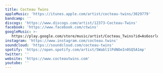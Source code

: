 ```yaml
---
title: Cocteau Twins
appleMusic: 'https://itunes.apple.com/artist/cocteau-twins/3029779'
bandcamp: ''
discogs: 'https://www.discogs.com/artist/12373-Cocteau-Twins'
facebook: 'https://www.facebook.com/ctwins'
googleMusic: >-
   https://play.google.com/store/music/artist/Cocteau_Twins?id=As6osrlo6fd625dep7tozoe7wxy
instagram: 'https://www.instagram.com/cocteau.twins'
soundcloud: 'https://soundcloud.com/cocteau-twins'
spotify: 'https://open.spotify.com/artist/5Wabl1lPdNOeIn0SQ5A1mp'
twitter: ''
website: 'https://www.cocteautwins.com'
youtube: ''
---
```

